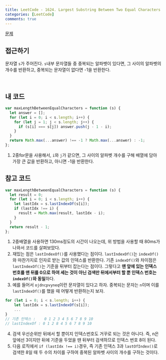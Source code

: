 ```yaml
---
title: LeetCode - 1624. Largest Substring Between Two Equal Characters
categories: [LeetCode]
comments: true
---
```


[문제](https://leetcode.com/problems/largest-substring-between-two-equal-characters/)

## 접근하기

문자열 `s`가 주어진다. `s`내부 문자열들 중 중복되는 알파벳이 있다면, 그 사이의 알파벳의 개수를 반환하고, 중복되는 문자열이 없다면 -1을 반환한다.

<br>

## 내 코드

```js
var maxLengthBetweenEqualCharacters = function (s) {
  let answer = [];
  for (let i = 0; i < s.length; i++) {
    for (let j = 1; j < s.length; j++) {
      if (s[i] === s[j]) answer.push(j - 1 - i);
    }
  }
  return Math.max(...answer) !== -1 ? Math.max(...answer) : -1;
};
```

1. 2중for문을 사용해서, `i`와 `j`가 같으면, 그 사이의 알파벳 개수를 구해 배열에 담아 가장 큰 값을 반환하고, 아니면 -1을 반환한다.

## 참고 코드

```js
var maxLengthBetweenEqualCharacters = function (s) {
  let result = 0;
  for (let i = 0; i < s.length; i++) {
    let lastIdx = s.lastIndexOf(s[i]);
    if (lastIdx !== i) {
      result = Math.max(result, lastIdx - i);
    }
  }
  return result - 1;
};
```

1. 2중배열을 사용하면 130ms정도의 시간이 나오는데, 위 방법을 사용할 때 80ms가 나와서 코드를 살펴보았다.
2. 재밌는 점은 `lastIndexOf()`를 사용했다는 점이다. `lastIndexOf()`는 `indexOf()`와 마찬가지로 인자로 받는 값의 인덱스를 반환한다. 기존 `indexOf()`와 차이점은 `lastIndexOf()`는 기준을 뒤부터 잡는다는 점이다. 그렇다고 **맨 앞에 있는 인덱스 번호를 맨 뒤를 0으로 하여 세는 것이 아닌 검색만 뒤에서부터 할 뿐 인덱스 번호는 `indexOf()`와 동일**하다.
3. 예를 들어서 `ojdncpvyneq`이런 문자열이 있다고 하자. 중복되는 문자는 `n`이며 이를 `lastIndexOf()`를 했을 때 어떻게 반환하는지 보자.

```js
for (let i = 0; i < s.length; i++) {
    let lastIdx = s.lastIndexOf(s[i]);
    ...
}
// 기존 인덱스 :    0 1 2 3 4 5 6 7 8 9 10
// lastIndexOf : 0 1 2 8 4 5 6 7 8 9 10
```

4. 검색 우선순위만 뒤에서 할 뿐이지 인덱스번호도 거꾸로 되는 것은 아니다. 즉, n은 앞에선 3이지만 뒤에 기준을 두었을 땐 뒤부터 검색하므로 인덱스 번호 8이 된다.
5. 다음 로직에서 `if (lastIdx !== i)`경우, 즉 기존 인덱스 3과 `lastOfIndex()`로 검색한 8일 때 두 수의 차이를 구하여 중복된 알파벳 사이의 개수를 구하는 것이다.
